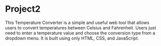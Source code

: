 # Project2
This Temperature Converter is a simple and useful web tool that allows users to convert temperatures between Celsius and Fahrenheit. Users just need to enter a temperature value and choose the conversion type from a dropdown menu. It is built using only HTML, CSS, and JavaScript.
